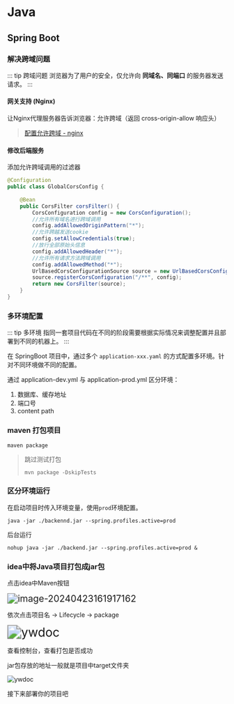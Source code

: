 # Java

## Spring Boot

### 解决跨域问题

::: tip 跨域问题
浏览器为了用户的安全，仅允许向 **同域名、同端口** 的服务器发送请求。
:::

#### 网关支持 (Nginx)

让Nginx代理服务器告诉浏览器：允许跨域（返回 cross-origin-allow 响应头）

> [配置允许跨域 - nginx](nginx.md#配置允许跨域)

#### 修改后端服务

添加允许跨域调用的过滤器

```java
@Configuration
public class GlobalCorsConfig {
    
    @Bean
    public CorsFilter corsFilter() {
        CorsConfiguration config = new CorsConfiguration();
        //允许所有域名进行跨域调用
        config.addAllowedOriginPattern("*");
        //允许跨越发送cookie
        config.setAllowCredentials(true);
        //放行全部原始头信息
        config.addAllowedHeader("*");
        //允许所有请求方法跨域调用
        config.addAllowedMethod("*");
        UrlBasedCorsConfigurationSource source = new UrlBasedCorsConfigurationSource();
        source.registerCorsConfiguration("/**", config);
        return new CorsFilter(source);
    }
}
```

### 多环境配置

::: tip 多环境
指同一套项目代码在不同的阶段需要根据实际情况来调整配置并且部署到不同的机器上。
:::

在 SpringBoot 项目中，通过多个 `application-xxx.yaml` 的方式配置多环境。针对不同环境做不同的配置。

通过 application-dev.yml 与 application-prod.yml 区分环境：

1. 数据库、缓存地址 
2. 端口号 
3. content path

### maven 打包项目

```shell
maven package
```

> 跳过测试打包
>
> ```shell
> mvn package -DskipTests
> ```

### 区分环境运行

在启动项目时传入环境变量，使用`prod`环境配置。

```shell
java -jar ./backennd.jar --spring.profiles.active=prod
```

后台运行

```shell
nohup java -jar ./backend.jar --spring.profiles.active=prod &
```

### idea中将Java项目打包成jar包

点击idea中Maven按钮

<img src="https://ywdoc-1306153177.cos.ap-shanghai.myqcloud.com/2024/04/23/66276ed9045d7.png" alt="image-20240423161917162" style="zoom:150%;" />

依次点击项目名 -> Lifecycle -> package

<img src="https://ywdoc-1306153177.cos.ap-shanghai.myqcloud.com/2024/04/23/66277031c7d3e.png" alt="ywdoc" style="zoom: 200%;" />

查看控制台，查看打包是否成功

jar包存放的地址一般就是项目中target文件夹

![ywdoc](https://ywdoc-1306153177.cos.ap-shanghai.myqcloud.com/2024/04/23/6627725297fff.jpg)

接下来部署你的项目吧
